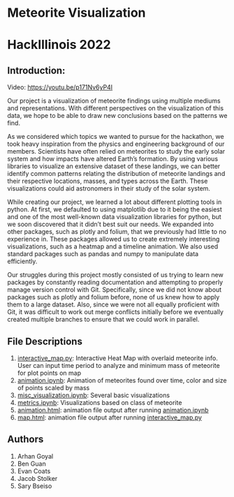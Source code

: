 # Meteorite Visualization
# HackIllinois 2022

## Introduction:

Video: https://youtu.be/p171Nv6yP4I </br>

Our project is a visualization of meteorite findings using multiple mediums and representations. With different perspectives on the visualization of this data, we hope to be able to draw new conclusions based on the patterns we find.

As we considered which topics we wanted to pursue for the hackathon, we took heavy inspiration from the physics and engineering background of our members. Scientists have often relied on meteorites to study the early solar system and how impacts have altered Earth’s formation. By using various libraries to visualize an extensive dataset of these landings, we can better identify common patterns relating the distribution of meteorite landings and their respective locations, masses, and types across the Earth. These visualizations could aid astronomers in their study of the solar system.

While creating our project, we learned a lot about different plotting tools in python. At first, we defaulted to using matplotlib due to it being the easiest and one of the most well-known data visualization libraries for python, but we soon discovered that it didn’t best suit our needs. We expanded into other packages, such as plotly and folium, that we previously had little to no experience in. These packages allowed us to create extremely interesting visualizations, such as a heatmap and a timeline animation. We also used standard packages such as pandas and numpy to manipulate data efficiently.

Our struggles during this project mostly consisted of us trying to learn new packages by constantly reading documentation and attempting to properly manage version control with Git. Specifically, since we did not know about packages such as plotly and folium before, none of us knew how to apply them to a large dataset. Also, since we were not all equally proficient with Git, it was difficult to work out merge conflicts initially before we eventually created multiple branches to ensure that we could work in parallel.

## File Descriptions
1. [interactive_map.py](interactive_map.py): Interactive Heat Map with overlaid meteorite info. User can input time period to analyze and minimum mass of meteorite for plot points on map
2. [animation.ipynb](animation.ipynb): Animation of meteorites found over time, color and size of points scaled by mass
3. [misc_visualization.ipynb](misc_visualization.ipynb): Several basic visualizations
4. [metrics.ipynb](metrics.ipynb): Visualizations based on class of meteorite
5. [animation.html](images/animation.html): animation file output after running [animation.ipynb](animation.ipynb)
6. [map.html](map.html): animation file output after running [interactive_map.py](interactive_map.py)

## Authors
1. Arhan Goyal
2. Ben Guan
3. Evan Coats
4. Jacob Stolker
5. Sary Bseiso

